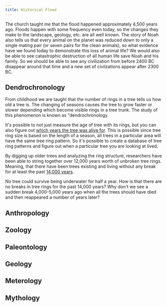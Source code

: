 ```yaml
---
title: Historical Flood
---
```


<RedTitleBar
  title="The Flood"
  subtitle="Concerns & Questions"
/>

<QuoteWithReference
  quote="The Flood of Noah’s day (2348 BC) was a year-long global catastrophe that destroyed the pre-Flood world, reshaped the continents, buried billions of creatures, and laid down the rock layers. It was God’s judgment on man’s wickedness and only eight righteous people, and representatives of every kind of land animal, were spared aboard the Ark."
  attribution="Answers in Genesis"
  source="AiG Website"
  link="https://answersingenesis.org/the-flood/"
/>

The church taught me that the flood happened approximately 4,500 years ago. Floods happen with some frequency even today, so the changes they make to the landscape, geology, etc. are all well known. The story of Noah also tells us that every animal on the planet was reduced down to only a single mating pair (or seven pairs for the clean animals), so what evidence have we found today to demonstrate this loss of animal life? We would also be able to see catastrophic destruction of all human life save Noah and his family. So we should be able to see any civilization from before 2400 BC disappear around that time and a new set of civilzations appear after 2300 BC.

## Dendrochronology

From childhood we are taught that the number of rings in a tree tells us how old a tree is. The changing of seasons causes the tree to grow faster or slower depending which become visible rings in a tree trunk. The study of this phenomenon is known as "dendrochronology.

<ImageWithCaption src="/images/Tree.ring.arp.jpg" title="Each ring represents a single year." />

It's possible to not just measure the age of tree with its rings, but you can also figure out [which years the tree was alive for](https://www.crowcanyon.org/index.php/dendrochronology). This is possible since tree ring size is based on the length of a season, all trees in a particular area will have the same tree ring pattern. So it's possible to create a database of tree ring patterns and figure out when a particular tree you are looking at lived. 

<ImageWithCaption src="/images/dendrochronology.jpg" />

By digging up older trees and analyzing the ring structure, researchers have been able to string together over 12,000 years worth of unbroken tree rings. Meaning, that there have been trees existing and living without any break for at least the past [14,000 years](https://www.asa3.org/ASA/PSCF/2018/PSCF6-18Davidson.pdf).

<ScriptureQuote 
  reference="GENESIS 7:21-24"
  quote="21: Every living thing that moved on land perished—birds, livestock, wild animals, all the creatures that swarm over the earth, and all mankind. 
  22: Everything on dry land that had the breath of life in its nostrils died. 
  23: Every living thing on the face of the earth was wiped out; people and animals and the creatures that move along the ground and the birds were wiped from the earth. Only Noah was left, and those with him in the ark.
  24: The waters flooded the earth for a hundred and fifty days."
/>

No tree could survive being underwater for half a year. How is that there are no breaks in tree rings for the past 14,000 years? Why don't we see a sudden break 4,000-5,000 years ago when all the trees should have died and then reappeared a number of years later?

## Anthropology

## Zoology

## Paleontology

## Geology

## Meterology



## Mythology

